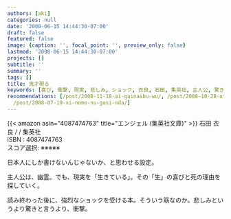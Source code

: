 ```yaml
---
authors: [aki]
categories: null
date: '2008-06-15 14:44:30-07:00'
draft: false
featured: false
image: {caption: '', focal_point: '', preview_only: false}
lastmod: '2008-06-15 14:44:30-07:00'
projects: []
subtitle: ''
summary: ''
tags: []
title: 鬼才現る
keywords: [喜び, 衝撃, 現実, 悲しみ, ショック, 衣良, 石田, 集英社, 主人公, 驚き]
recommendations: [/post/2008-11-18-ai-gainaibu-wu/, /post/2008-10-28-utukusiizi-domo/,
  /post/2008-07-19-xi-nomo-nu-gasi-nda/]
---
```


{{< amazon asin="4087474763" title="エンジェル (集英社文庫)" >}}
石田 衣良 / / 集英社  
ISBN : 4087474763  
スコア選択: ※※※※※  
  
日本人にしか書けないんじゃないか、と思わせる設定。  
  
主人公は、幽霊。でも、現実を「生きている」。その「生」の喜びと死の理由を探していく。  
  
  
  
読み終わった後に、強烈なショックを受ける本。そういう筋なのか。悲しみというより驚きと言うより、衝撃。